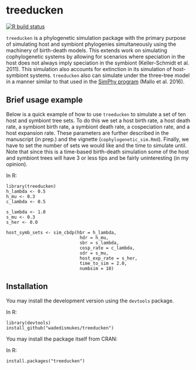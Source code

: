 # treeducken
<!-- badges: start -->
[![R build status](https://github.com/wadedismukes/rtreeducken/workflows/R-CMD-check/badge.svg)](https://github.com/wadedismukes/treeducken/actions)
<!-- badges: end -->
`treeducken` is a phylogenetic simulation package with the primary purpose of simulating host and symbiont phylogenies simultaneously
using the machinery of birth-death models. This extends work on simulating cophylogenetic systems by allowing for scenarios
where speciation in the host does not always imply speciation in the symbiont (Keller-Schmidt et al. 2011). 
This simulation also accounts for extinction in its simulation of host-symbiont systems. 
`treeducken` also can simulate under the three-tree model in a manner similar to that used in the [SimPhy program](https://github.com/adamallo/SimPhy) (Mallo et al. 2016).

## Brief usage example

Below is a quick example of how to use `treeducken` to simulate a set of ten
host and symbiont tree sets. To do this we set a host birth rate, a host death 
rate, a symbiont birth rate, a symbiont death rate, a cospeciation rate, and a 
host expansion rate. These parameters are further described in the manuscript 
(in prep.) and the vignette (`cophylogenetic_sim.Rmd`). Finally, we have to set 
the number of sets we would like and the time to simulate until. Note that since
this is a time-based birth-death simulation some of the host and symbiont trees
will have 3 or less tips and be fairly uninteresting (in my opinion). 

In R:
```
library(treeducken)
h_lambda <- 0.5
h_mu <- 0.3
c_lambda <- 0.5

s_lambda <- 1.0
s_mu <- 0.3
s_her <- 0.0

host_symb_sets <- sim_cbdp(hbr = h_lambda,
                            hdr = h_mu,
                            sbr = s_lambda,
                            cosp_rate = c_lambda,
                            sdr = s_mu,
                            host_exp_rate = s_her,
                            time_to_sim = 2.0,
                            numbsim = 10)
```


## Installation 

You may install the development version using the `devtools` package.

In R:
```
library(devtools)
install_github("wadedismukes/treeducken")
```
You may install the package itself from CRAN:

In R:
```
install.packages("treeducken")
```
